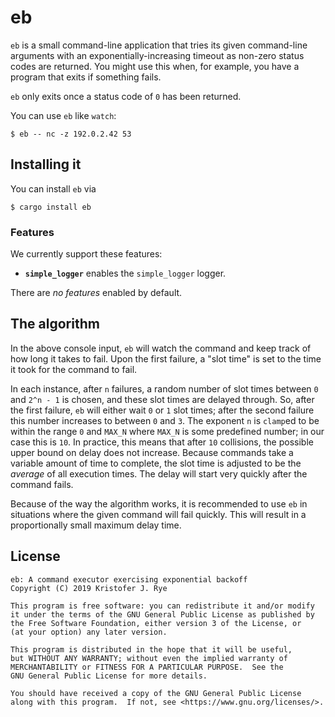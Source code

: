 # eb

`eb` is a small command-line application that tries its given command-line arguments with an exponentially-increasing timeout as non-zero status codes are returned.
You might use this when, for example, you have a program that exits if something fails.

`eb` only exits once a status code of `0` has been returned.

You can use `eb` like `watch`:

```console
$ eb -- nc -z 192.0.2.42 53
```

## Installing it

You can install `eb` via

```console
$ cargo install eb
```

### Features

We currently support these features:

- **`simple_logger`** enables the `simple_logger` logger.

There are _no features_ enabled by default.

## The algorithm

In the above console input, `eb` will watch the command and keep track of how long it takes to fail.
Upon the first failure, a "slot time" is set to the time it took for the command to fail.

In each instance, after `n` failures, a random number of slot times between `0` and `2^n - 1` is chosen, and these slot times are delayed through.
So, after the first failure, `eb` will either wait `0` or `1` slot times; after the second failure this number increases to between `0` and `3`.
The exponent `n` is `clamp`ed to be within the range `0` and `MAX_N` where `MAX_N` is some predefined number; in our case this is `10`.
In practice, this means that after `10` collisions, the possible upper bound on delay does not increase.
Because commands take a variable amount of time to complete, the slot time is adjusted to be the _average_ of all execution times.
The delay will start very quickly after the command fails.

Because of the way the algorithm works, it is recommended to use `eb` in situations where the given command will fail quickly.
This will result in a proportionally small maximum delay time.

## License

```
eb: A command executor exercising exponential backoff
Copyright (C) 2019 Kristofer J. Rye

This program is free software: you can redistribute it and/or modify
it under the terms of the GNU General Public License as published by
the Free Software Foundation, either version 3 of the License, or
(at your option) any later version.

This program is distributed in the hope that it will be useful,
but WITHOUT ANY WARRANTY; without even the implied warranty of
MERCHANTABILITY or FITNESS FOR A PARTICULAR PURPOSE.  See the
GNU General Public License for more details.

You should have received a copy of the GNU General Public License
along with this program.  If not, see <https://www.gnu.org/licenses/>.
```

